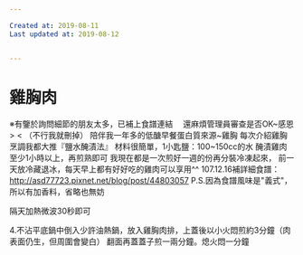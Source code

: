 ```yaml
---

Created at: 2019-08-11
Last updated at: 2019-08-12


---
```


# 雞胸肉


※有鑒於詢問細節的朋友太多，已補上食譜連結
　還麻煩管理員審查是否OK~感恩> < （不行我就刪掉）
陪伴我一年多的低醣早餐蛋白質來源~雞胸
每次介紹雞胸烹調我都大推『鹽水醃漬法』
材料很簡單，1小匙鹽：100~150cc的水
醃漬雞肉至少1小時以上，再煎熟即可
我現在都是一次煎好一週的份再分裝冷凍起來，
前一天放冷藏退冰，每天早上都有好好吃的雞肉可以享用^^
107.12.16補詳細食譜：<http://asd77723.pixnet.net/blog/post/44803057>
P.S.因為食譜風味是"義式"，所以有加香料，省略也無妨

隔天加熱微波30秒即可

4.不沾平底鍋中倒入少許油熱鍋，放入雞胸肉排，上蓋後以小火悶煎約3分鐘（肉表面仍生，但周圍會變白）
翻面再蓋蓋子煎一兩分鐘。熄火悶一分鐘

